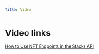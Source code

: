 ```yaml
---
Title: Video
---
```


# Video links

[How to Use NFT Endpoints in the Stacks API](https://youtu.be/RLdhIGwu7kA)

